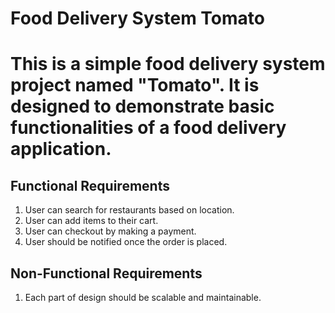 # Food Delivery System Tomato

# This is a simple food delivery system project named "Tomato". It is designed to demonstrate basic functionalities of a food delivery application.

## Functional Requirements
1. User can search for restaurants based on location.
2. User can add items to their cart.
3. User can checkout by making a payment.
4. User should be notified once the order is placed.

## Non-Functional Requirements
1. Each part of design should be scalable and maintainable.